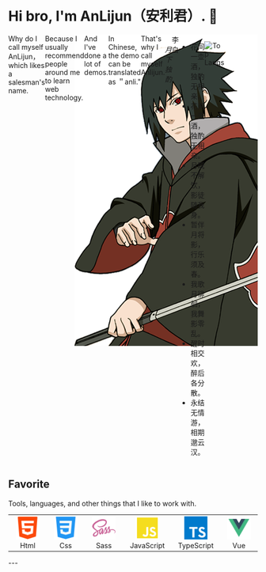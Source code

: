# Hi bro, I'm AnLijun（安利君）. 👋

<img src='./src/assets/sasuke.png' align="right"/>

<div class='intro' style="display: flex;">
<br></br>
  <div>Why do I call myself AnLijun，which likes a salesman's name.</div> 
  <div>Because I usually recommend people around me to learn web technology.</div> 
  <div>And I've done a lot of demos.  </div> 
  <div>In Chinese, the demo can be translated as ＂anli."</div>
  <div>That's why I call myself Anlijun.</div>

<h6>月下独酌</h6>
<div>李白</div>
<ul>
  <li> 花间一壶酒，独酌无相亲。</li>
  <li> 花间一壶酒，独酌无相亲。</li>
  <li> 月既不解饮，影徒随我身。</li>
  <li> 暂伴月将影，行乐须及春。</li>
  <li> 我歌月徘徊，我舞影零乱。</li>
  <li> 醒时相交欢，醉后各分散。</li>
  <li> 永结无情游，相期邈云汉。</li>
</ul>

![Top Langs](https://github-readme-stats.vercel.app/api/top-langs/?username=An-Lijun&layout=compact&theme=tokyonight)

</div>
<h2 align="left" id="macropower-tech">Favorite</h2>
 Tools, languages, and other things that I like to work with.
 <table>
  <tr>
    <td align="center" width="96">
      <a href="#macropower-tech">
        <img src="./src/assets/html.svg" width="48" height="48" alt="TypeScript" />
      </a>
      <br>Html
    </td>
    <td align="center" width="96">
      <a href="#macropower-tech">
        <img src="./src/assets/css.svg" width="48" height="48" alt="TypeScript" />
      </a>
      <br>Css
    </td>
    <td align="center"  width="96">
      <a href="#macropower-tech">
        <img src="./src/assets/sass-original.svg" width="48" height="48" alt="Debian" />
      </a>
      <br>Sass
    </td>
    <td align="center" width="96">
      <a href="#macropower-tech">
        <img src="./src/assets/JavaScript.svg" width="48" height="48" alt="TypeScript" />
      </a>
      <br>JavaScript
    </td>
    <td align="center" width="96">
      <a href="#macropower-tech">
        <img src="./src/assets/typescript-original.svg" width="48" height="48" alt="TypeScript" />
      </a>
      <br>TypeScript
    </td>
    <td align="center" width="96">
      <a href="#macropower-tech">
        <img src="./src/assets/Vue.svg" width="48" height="48" alt="TypeScript" />
      </a>
      <br>Vue
    </td>
  </tr>
</table>
---


